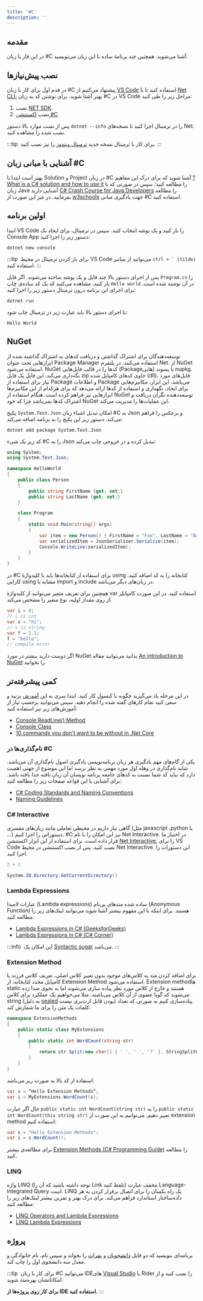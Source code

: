 ```yaml
---
title: '#C'
description: ''
---
```


## مقدمه

در این فاز با زبان #C
آشنا ‌می‌شوید. همچنین چند برنامۀ ساده با این زبان می‌نویسید.

## نصب پیش‌نیازها

در قدم اول برای کار با زبان #C
پیشنهاد می‌کنیم از [VS Code](https://code.visualstudio.com/)
استفاده کنید تا با [Net CLI.](https://docs.microsoft.com/en-us/dotnet/core/tools/)
بهتر آشنا شوید.
برای نوشتن کد به زبان #C
در VS Code
مراحل زیر را طی کنید:

1. نصب [NET SDK](https://dotnet.microsoft.com/en-us/download).
1. نصب [اکستنشن #C](https://marketplace.visualstudio.com/items?itemName=ms-dotnettools.csharp)

پس از نصب موارد بالا دستور `dotnet --info`
را در ترمینال اجرا کنید تا نسخه‌های Net.
نصب شده را مشاهده کنید.

:::tip ‌
برای کار با ترمینال نسخه جدید [ترمینال ویندوز](https://github.com/microsoft/terminal/releases)
را نیز نصب کنید.
:::

## آشنایی با مبانی زبان #C

بهتر است ابتدا با Solution
و Project
در زبان #C
آشنا شوید که برای درک این مفاهیم [?What is a C# solution and how to use it](https://stackoverflow.com/a/40400159/7498797)
را مطالعه کنید؛ سپس در صورتی که با زبان Java
آشنایی دارید [C# Crash Course for Java Developers](https://nerdparadise.com/programming/csharpforjavadevs)
را مطالعه بفرمایید. در غیر این صورت از [w3schools](https://www.w3schools.com/cs/index.php)
جهت یادگیری مبانی #C
استفاده ‌‌‌‌‌‌‌کنید.

## اولین برنامه

ابتدا VS Code
را باز کنید و یک پوشه انتخاب کنید. سپس در ترمینال، برای ایجاد یک Console App
دستور زیر را اجرا کنید:

```shell
dotnet new console
```

:::tip ‌
برای باز کردن ترمینال در محیط VS Code
می‌توانید از میانبر `` ctrl + ` (tilde) ``
استفاده کنید.
:::

پس از اجرای دستور بالا چند فایل و یک پوشه ساخته می‌شوند. اگر فایل `Program.cs`
را باز کنید، مشاهده می‌کنید که یک کد ساده‌ی چاپ `Hello world`
در آن نوشته شده است. برای اجرای این برنامه درون ترمینال دستور زیر را اجرا کنید:

```shell
dotnet run
```

با اجرای دستور بالا باید عبارت زیر در ترمینال چاپ شود:

```shell
Hello World
```

## NuGet

توسعه‌دهندگان برای اشتراک گذاشتن و دریافت کدهای به اشتراک گذاشته شده از ابزارهایی تحت عنوان Package Manager
استفاده می‌‌کنند. در پلتفرم Net.
از NuGet
استفاده ‌می‌شود. NuGet
کدها را در قالب فایل‌هایی (Packageهایی)
با پسوند nupkg.
نگه‌داری می‌کند. این فایل یک فایل zip
حاوی کدهای کامپایل شده (dll)،
فایل‌های مورد نیاز برای استفاده از Package
و اطلاعات Package
می‌باشد. این ابزار، مکانیزم‌هایی برای ایجاد، نگهداری و استفاده از کدها ارائه می‌دهد که برای هرکدام از این مکانیزم‌ها ابزارهایی نیز فراهم کرده است. هنگام استفاده از NuGet
توسعه‌دهنده نگران دریافت و اشتراک کدها نمی‌باشد چرا که خود NuGet
این عملیات‌ها را مدیریت می‌کند.

پکیج `System.Text.Json`
امکان تبدیل اشیاء زبان #C
به Json
و برعکس را فراهم می‌کند. دستور زیر این پکیج را به برنامه اضافه می‌کند:

```shell
dotnet add package System.Text.Json
```

کد زیر یک شیء #C
را به Json
تبدیل کرده و در خروجی چاپ می‌کند:

```csharp
using System;
using System.Text.Json;

namespace HelloWorld
{
    public class Person
    {
        public string FirstName {get; set;}
        public string LastName {get; set;}
    }

    class Program
    {
        static void Main(string[] args)
        {
            var item = new Person() { FirstName = "Foo", LastName = "Bar"};
            var serializedItem = JsonSerializer.Serialize(item);
            Console.WriteLine(serializedItem);
        }
    }
}
```

در #C
برای استفاده از کتابخانه‌ها باید با کلیدواژۀ using
کتابخانه را به کد اضافه کنید. کارایی using
مشابه با import
و include
در زبان‌های دیگر می‌باشد.

همچنین برای تعریف متغیر می‌توانید از کلیدواژۀ var
استفاده کنید. در این صورت کامپایلر از روی مقدار اولیه، نوع متغیر را مشخص می‌کند.

```csharp
var i = 0;
// i is int
var s = "hi";
// s is string
var f = 1.5;
f = "hello";
// compile error
```

اگر دوست دارید بیشتر در مورد NuGet
بدانید می‌توانید مقاله [An introduction to NuGet](https://docs.microsoft.com/en-us/nuget/what-is-nuget)
را بخوانید.

## کمی پیشرفته‌تر

در این مرحله یاد می‌گیرید چگونه با کنسول کار کنید.
ابتدا سری به این [آموزش](https://softchris.github.io/pages/dotnet-core.html#creating-a-solution)
بزنید و سعی کنید تمام کارهای گفته شده را انجام دهید. سپس می‌توانید برحسب نیاز از آموزش‌های زیر نیز استفاده کنید:

-   [Console.ReadLine() Method](<https://www.geeksforgeeks.org/console-readline-method-in-c-sharp/#:~:text=Console.-,ReadLine()%20Method%20in%20C%23,user%20presses%20the%20Enter%20key.>)
-   [Console Class](https://www.geeksforgeeks.org/console-class-in-c-sharp/#:~:text=Weekday%20in%20C%23-,Console%20Class%20in%20C%23,output%20from%20the%20computer%20end.)
-   [10 commands you don't want to be without in .Net Core](https://softchris.github.io/pages/dotnet-10-commands.html#_4-dotnet-run)

### نام‌گذاری‌ها در #C

یکی از گام‌های مهم یادگیری هر زبان برنامه‌نویسی یادگیری اصول نام‌گذاری آن می‌باشد. شاید نام‌گذاری در وهله اول مورد مهمی به نظر نرسد اما این موضوع از جهتی اهمیت دارد که نباید کد شما نسبت به کدهای جامعه برنامه نویسان آن زبان تافته جدا بافته باشد. برای آشنایی با این قواعد صفحات زیر را مطالعه کنید:

-   [C# Coding Standards and Naming Conventions](https://github.com/ktaranov/naming-convention/blob/master/C%23%20Coding%20Standards%20and%20Naming%20Conventions.md)
-   [Naming Guidelines](https://docs.microsoft.com/en-us/dotnet/standard/design-guidelines/naming-guidelines)

### C# Interactive

گاهی نیاز داریم در محیطی تعاملی مانند زبان‌های مفسری (مثل javascript ،python یا ...) دستوراتی را اجرا کنیم. #C نیز این امکان را با نام Net Interactive. در اختیار ما قرار داده است. برای استفاده از این ابزار اکستنشن [Net Interactive.](https://marketplace.visualstudio.com/items?itemName=ms-dotnettools.dotnet-interactive-vscode) را برای VS Code نصب کنید.
پس از نصب اکستنشن در محیط Net Interactive. این دستورات را اجرا کنید.

```csharp
2 + 2
```

```csharp
System.IO.Directory.GetCurrentDirectory()
```

### Lambda Expressions

عبارات لامبدا (Lambda expressions)
ساده شده متدهای بی‌نام (Anonymous Function)
هستند.
برای اینکه با این مفهوم بیشتر آشنا شوید می‌توانید لینک‌های زیر را مطالعه کنید.

-   [Lambda Expressions in C# (GeeksforGeeks)](https://www.geeksforgeeks.org/lambda-expressions-in-c-sharp/)
-   [Lambda Expressions in C# (C# Corner)](https://www.c-sharpcorner.com/UploadFile/bd6c67/lambda-expressions-in-C-Sharp/)

:::info ‌
این امکان یک [Syntactic sugar](https://en.wikipedia.org/wiki/Syntactic_sugar)
می‌باشد.
:::

### Extension Method

برای اضافه کردن متد به کلاس‌های موجود بدون تغییر کلاس اصلی، تعریف کلاس فرزند یا کامپایل مجدد کتابخانه، از Extension Method
استفاده می‌شود. Extension methodها
static
هستند و خارج از کلاس مورد نظر پیاده سازی می‌شوند اما به نحوی صدا زده می‌شوند که گویا عضوی از آن کلاس می‌باشند.
مثلا می‌خواهیم یک عملکرد برای کلاس string
(به دلیل [sealed](https://docs.microsoft.com/en-us/dotnet/csharp/language-reference/keywords/sealed)
بودن قابل ارث‌بری نیست) پیاده‌سازی کنیم به صورتی که تعداد کلمات یک متن را برای ما شمارش کند:

```csharp
namespace ExtensionMethods
{
    public static class MyExtensions
    {
        public static int WordCount(string str)
        {
            return str.Split(new char[] { ' ', '.', '?' }, StringSplitOptions.RemoveEmptyEntries).Length;
        }
    }
}
```

استفاده از کد بالا به صورت زیر می‌باشد.

```csharp
var s = “Hello Extension Methods”;
var i = MyExtensions.WordCount(s);
```

حال اگر عبارت `public static int WordCount(string str)`
را به `public static int WordCount(this string str)`
تغییر دهیم. می‌توانیم به این صورت از extension method
استفاده کنیم:

```csharp
var s = "Hello Extension Methods";
var i = s.WordCount();
```

برای مطالعه‌ی بیشتر [Extension Methods (C# Programming Guide)](https://docs.microsoft.com/en-us/dotnet/csharp/programming-guide/classes-and-structs/extension-methods)
را مطالعه کنید.

### LINQ

واژه LINQ (توجه داشته باشید که آن را Link تلفظ کنید) مخفف عبارت Language-Integrated Query است. LINQ یک راه یکسان را برای اتصال برقرار کردن به هر داده‌ساختار استاندارد فراهم می‌کند.
برای درک بهتر و تمرین بیشتر لینک‌های زیر را مطالعه کنید:

-   [LINQ Operators and Lambda Expressions](https://www.c-sharpcorner.com/UploadFile/babu_2082/linq-operators-and-lambda-expression-syntax-examples/)
-   [LINQ Lambda Expressions](https://www.tutlane.com/tutorial/linq/linq-lambda-expressions)

## پروژه

برنامه‌ای بنویسید که دو فایل [دانشجویان](/static/datasets/scores.json)
و [نمرات](/static/datasets/sores.json)
را بخواند و سپس نام، نام خانوادگی و معدل سه دانشجوی اول را چاپ کند.

:::tip ‌
برای کار با زبان #C
می‌توانید IDEهای
[Visual Studio](https://visualstudio.microsoft.com/downloads/)
یا Rider
را نصب کنید و از امکاناتشان بهره‌مند شوید.

**برای کار روی پروژه‌ها از IDE استفاده ‌‌‌‌کنید.**
:::
